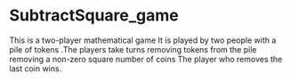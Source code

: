 # SubtractSquare_game
This is a two-player mathematical game  It is played by two people with a pile of  tokens .The players take turns removing tokens from the pile  removing a non-zero square number of coins The player who removes the last coin wins.
